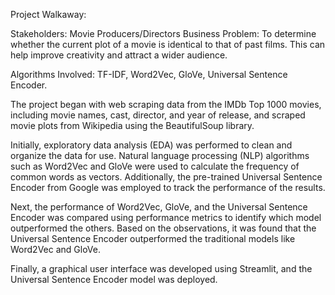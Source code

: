 Project Walkaway:

Stakeholders: Movie Producers/Directors
Business Problem: To determine whether the current plot of a movie is identical to that of past films. This can help improve creativity and attract a wider audience.

Algorithms Involved: TF-IDF, Word2Vec, GloVe, Universal Sentence Encoder.

The project began with web scraping data from the IMDb Top 1000 movies, including movie names, cast, director, and year of release, and scraped movie plots from Wikipedia using the BeautifulSoup library.

Initially, exploratory data analysis (EDA) was performed to clean and organize the data for use. Natural language processing (NLP) algorithms such as Word2Vec and GloVe were used to calculate the frequency of common words as vectors. Additionally, the pre-trained Universal Sentence Encoder from Google was employed to track the performance of the results.

Next, the performance of Word2Vec, GloVe, and the Universal Sentence Encoder was compared using performance metrics to identify which model outperformed the others. Based on the observations, it was found that the Universal Sentence Encoder outperformed the traditional models like Word2Vec and GloVe.

Finally, a graphical user interface was developed using Streamlit, and the Universal Sentence Encoder model was deployed.
